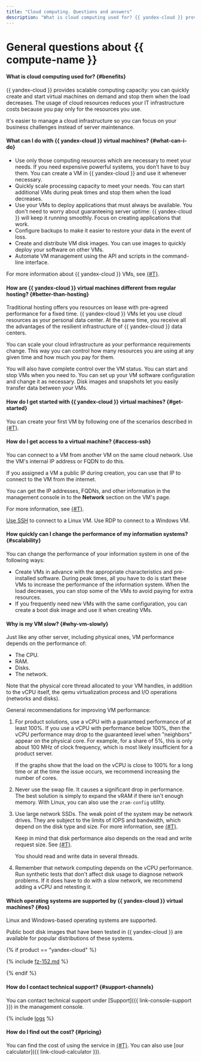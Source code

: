```yaml
---
title: "Cloud computing. Questions and answers"
description: "What is cloud computing used for? {{ yandex-cloud }} provides scalable computing capacities: you can quickly create and start virtual machines on demand and stop them when the load decreases. By using cloud resources, you reduce your IT infrastructure costs because you pay only for actually consumed resources."
---
```


# General questions about {{ compute-name }}

#### What is cloud computing used for? {#benefits}

{{ yandex-cloud }} provides scalable computing capacity: you can quickly create and start virtual machines on demand and stop them when the load decreases. The usage of cloud resources reduces your IT infrastructure costs because you pay only for the resources you use.

It's easier to manage a cloud infrastructure so you can focus on your business challenges instead of server maintenance.

#### What can I do with {{ yandex-cloud }} virtual machines? {#what-can-i-do}

* Use only those computing resources which are necessary to meet your needs. If you need expensive powerful systems, you don't have to buy them. You can create a VM in {{ yandex-cloud }} and use it whenever necessary.
* Quickly scale processing capacity to meet your needs. You can start additional VMs during peak times and stop them when the load decreases.
* Use your VMs to deploy applications that must always be available. You don't need to worry about guaranteeing server uptime: {{ yandex-cloud }} will keep it running smoothly. Focus on creating applications that work.
* Configure backups to make it easier to restore your data in the event of loss.
* Create and distribute VM disk images. You can use images to quickly deploy your software on other VMs.
* Automate VM management using the API and scripts in the command-line interface.

For more information about {{ yandex-cloud }} VMs, see [{#T}](../../compute/concepts/vm.md).

#### How are {{ yandex-cloud }} virtual machines different from regular hosting? {#better-than-hosting}

Traditional hosting offers you resources on lease with pre-agreed performance for a fixed time. {{ yandex-cloud }} VMs let you use cloud resources as your personal data center. At the same time, you receive all the advantages of the resilient infrastructure of {{ yandex-cloud }} data centers.

You can scale your cloud infrastructure as your performance requirements change. This way you can control how many resources you are using at any given time and how much you pay for them.

You will also have complete control over the VM status. You can start and stop VMs when you need to. You can set up your VM software configuration and change it as necessary. Disk images and snapshots let you easily transfer data between your VMs.

#### How do I get started with {{ yandex-cloud }} virtual machines? {#get-started}

You can create your first VM by following one of the scenarios described in [{#T}](../../compute/quickstart/index.md).

#### How do I get access to a virtual machine? {#access-ssh}

You can connect to a VM from another VM on the same cloud network. Use the VM's internal IP address or FQDN to do this.

If you assigned a VM a public IP during creation, you can use that IP to connect to the VM from the internet.

You can get the IP addresses, FQDNs, and other information in the management console in to the **Network** section on the VM's page.

For more information, see [{#T}](../../compute/concepts/network.md).

[Use SSH](../../compute/operations/vm-connect/ssh.md) to connect to a Linux VM. Use RDP to connect to a Windows VM.

#### How quickly can I change the performance of my information systems? {#scalability}

You can change the performance of your information system in one of the following ways:
* Create VMs in advance with the appropriate characteristics and pre-installed software. During peak times, all you have to do is start these VMs to increase the performance of the information system. When the load decreases, you can stop some of the VMs to avoid paying for extra resources.
* If you frequently need new VMs with the same configuration, you can create a boot disk image and use it when creating VMs.

#### Why is my VM slow? {#why-vm-slowly}


Just like any other server, including physical ones, VM performance depends on the performance of:
* The CPU.
* RAM.
* Disks.
* The network.

Note that the physical core thread allocated to your VM handles, in addition to the vCPU itself, the qemu virtualization process and I/O operations (networks and disks).

General recommendations for improving VM performance:
1. For product solutions, use a vCPU with a guaranteed performance of at least 100%. If you use a vCPU with performance below 100%, then the vCPU performance may drop to the guaranteed level when "neighbors" appear on the physical core. For example, for a share of 5%, this is only about 100 MHz of clock frequency, which is most likely insufficient for a product server.

   If the graphs show that the load on the vCPU is close to 100% for a long time or at the time the issue occurs, we recommend increasing the number of cores.
1. Never use the swap file. It causes a significant drop in performance. The best solution is simply to expand the vRAM if there isn't enough memory. With Linux, you can also use the `zram-config` utility.
1. Use large network SSDs. The weak point of the system may be network drives. They are subject to the limits of IOPS and bandwidth, which depend on the disk type and size. For more information, see [{#T}](../../compute/concepts/limits.md#compute-limits-disks).

   Keep in mind that disk performance also depends on the read and write request size. See [{#T}](../../compute/concepts/storage-read-write.md).

   You should read and write data in several threads.
1. Remember that network computing depends on the vCPU performance. Run synthetic tests that don't affect disk usage to diagnose network problems. If it does have to do with a slow network, we recommend adding a vCPU and retesting it.
   

#### Which operating systems are supported by {{ yandex-cloud }} virtual machines? {#os}

Linux and Windows-based operating systems are supported.

Public boot disk images that have been tested in {{ yandex-cloud }} are available for popular distributions of these systems.


{% if product == "yandex-cloud" %}

{% include [fz-152.md](../../_qa/fz-152.md) %}

{% endif %}


#### How do I contact technical support? {#support-channels}

You can contact technical support under [Support]({{ link-console-support }}) in the management console.

{% include [logs](../../_qa/logs.md) %}

#### How do I find out the cost? {#pricing}

You can find the cost of using the service in [{#T}](../../compute/pricing.md). You can also use [our calculator]({{ link-cloud-calculator }}).